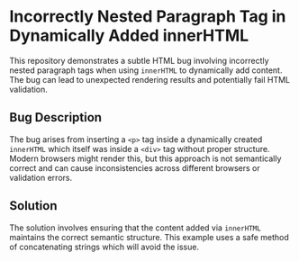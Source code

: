 # Incorrectly Nested Paragraph Tag in Dynamically Added innerHTML

This repository demonstrates a subtle HTML bug involving incorrectly nested paragraph tags when using `innerHTML` to dynamically add content. The bug can lead to unexpected rendering results and potentially fail HTML validation.

## Bug Description
The bug arises from inserting a `<p>` tag inside a dynamically created `innerHTML` which itself was inside a `<div>` tag without proper structure.  Modern browsers might render this, but this approach is not semantically correct and can cause inconsistencies across different browsers or validation errors. 

## Solution
The solution involves ensuring that the content added via `innerHTML` maintains the correct semantic structure. This example uses a safe method of concatenating strings which will avoid the issue. 